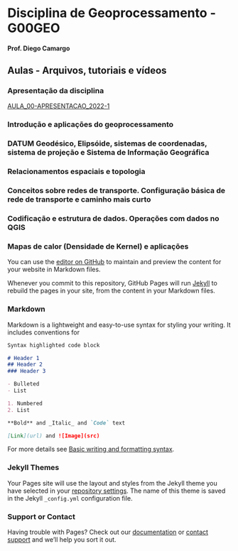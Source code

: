 # Disciplina de Geoprocessamento - G00GEO
#### Prof. Diego Camargo

## Aulas - Arquivos, tutoriais e vídeos
### Apresentação da disciplina
[AULA_00-APRESENTACAO_2022-1](https://github.com/d-camargo/geo/blob/ae8ab9ee8777a388afc4187ff6d8e66c022f9c7d/arquivos/AULA_00-APRESENTACAO_2022-1.pdf)
### Introdução e aplicações do geoprocessamento
### DATUM Geodésico, Elipsóide, sistemas de coordenadas, sistema de projeção e Sistema de Informação Geográfica
### Relacionamentos espaciais e topologia
### Conceitos sobre redes de transporte. Configuração básica de rede de transporte e caminho mais curto
### Codificação e estrutura de dados. Operações com dados no QGIS
### Mapas de calor (Densidade de Kernel) e aplicações

You can use the [editor on GitHub](https://github.com/d-camargo/geo/edit/gh-pages/index.md) to maintain and preview the content for your website in Markdown files.

Whenever you commit to this repository, GitHub Pages will run [Jekyll](https://jekyllrb.com/) to rebuild the pages in your site, from the content in your Markdown files.

### Markdown

Markdown is a lightweight and easy-to-use syntax for styling your writing. It includes conventions for

```markdown
Syntax highlighted code block

# Header 1
## Header 2
### Header 3

- Bulleted
- List

1. Numbered
2. List

**Bold** and _Italic_ and `Code` text

[Link](url) and ![Image](src)
```

For more details see [Basic writing and formatting syntax](https://docs.github.com/en/github/writing-on-github/getting-started-with-writing-and-formatting-on-github/basic-writing-and-formatting-syntax).

### Jekyll Themes

Your Pages site will use the layout and styles from the Jekyll theme you have selected in your [repository settings](https://github.com/d-camargo/geo/settings/pages). The name of this theme is saved in the Jekyll `_config.yml` configuration file.

### Support or Contact

Having trouble with Pages? Check out our [documentation](https://docs.github.com/categories/github-pages-basics/) or [contact support](https://support.github.com/contact) and we’ll help you sort it out.
